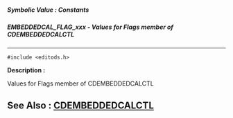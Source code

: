 ##### Symbolic Value : Constants
##### EMBEDDEDCAL_FLAG_xxx - Values for Flags member of CDEMBEDDEDCALCTL
---
```
#include <editods.h>
```
**Description :**

Values for Flags member of CDEMBEDDEDCALCTL

**See Also :**
[CDEMBEDDEDCALCTL](/domino-c-api-docs/reference/Data/CDEMBEDDEDCALCTL)
---

